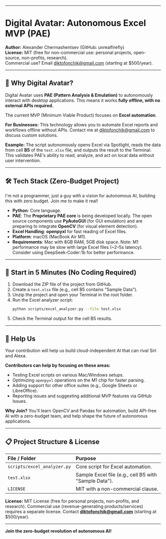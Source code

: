 -----

# Digital Avatar: Autonomous Excel MVP (PAE)

**Author:** Alexander Chermashentsev (GitHub: unrealfirefly)  
**License:** MIT (free for non-commercial use: personal projects, open-source, non-profits, research).  
Commercial use? Email diktofonchik@gmail.com (starting at $500/year).

-----

## 🌟 Why Digital Avatar?

Digital Avatar uses **PAE (Pattern Analysis & Emulation)** to autonomously interact with desktop applications. This means it works **fully offline, with no external APIs required.**

The current MVP (Minimum Viable Product) focuses on **Excel automation**.

**For Businesses:** This technology allows you to automate Excel reports and workflows offline without APIs. Contact me at diktofonchik@gmail.com to discuss custom solutions.

**Example:** The script autonomously opens Excel via Spotlight, reads the data from cell **B5** of the `test.xlsx` file, and outputs the result to the Terminal. This validates PAE’s ability to read, analyze, and act on local data without user intervention.

-----

## 🛠️ Tech Stack (Zero-Budget Project)

I'm not a programmer, just a guy with a vision for autonomous AI, building this with zero budget. Join me to make it real!

  - **Python**: Core language.
  - **PAE**: The **Proprietary PAE core** is being developed locally. The open source components use **PyAutoGUI** (for GUI emulation) and are preparing to integrate **OpenCV** (for visual element detection).
  - **Excel Handling**: **openpyxl** for fast reading of Excel files.
  - **Platform**: macOS (MacBook Air M1).
  - **Requirements**: Mac with 8GB RAM, 5GB disk space. Note: M1 performance may be slow with large Excel files (\~2–5s latency). Consider using DeepSeek-Coder:1b for better performance.

-----

## 🚀 Start in 5 Minutes (No Coding Required)

1.  Download the ZIP file of the project from GitHub.
2.  Create a `test.xlsx` file (e.g., cell B5 contains "Sample Data").
3.  Unzip the project and open your Terminal in the root folder.
4.  Run the Excel analyzer script:
    ```bash
    python scripts/excel_analyzer.py --file test.xlsx
    ```
5.  Check the Terminal output for the cell B5 results.

-----

## 🤝 Help Us

Your contribution will help us build cloud-independent AI that can rival Siri and Alexa.

**Contributors can help by focusing on these areas:**

  * Testing Excel scripts on various Mac/Windows setups.
  * Optimizing `openpyxl` operations on the M1 chip for faster parsing.
  * Adding support for other office suites (e.g., Google Sheets or LibreOffice).
  * Reporting issues and suggesting additional MVP features via GitHub Issues.

**Why Join?** You'll learn OpenCV and Pandas for automation, build API-free AI with a zero-budget team, and help shape the future of autonomous applications.

-----

## 📋 Project Structure & License

| File / Folder | Purpose |
| :--- | :--- |
| `scripts/excel_analyzer.py` | Core script for Excel automation. |
| `test.xlsx` | Sample Excel file (e.g., cell B5 with "Sample Data"). |
| `LICENSE` | MIT with a non-commercial clause. |

**License:** MIT License (free for personal projects, non-profits, and research). Commercial use (revenue-generating products/services) requires a separate license. Contact **diktofonchik@gmail.com** (starting at $500/year).

-----

**Join the zero-budget revolution of autonomous AI!**
